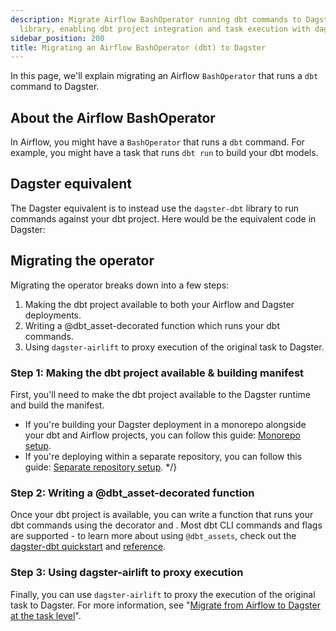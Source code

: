 ```yaml
---
description: Migrate Airflow BashOperator running dbt commands to Dagster using dagster-dbt
  library, enabling dbt project integration and task execution with dagster-airlift
sidebar_position: 200
title: Migrating an Airflow BashOperator (dbt) to Dagster
---
```

In this page, we'll explain migrating an Airflow `BashOperator` that runs a `dbt` command to Dagster.

## About the Airflow BashOperator

In Airflow, you might have a `BashOperator` that runs a `dbt` command. For example, you might have a task that runs `dbt run` to build your dbt models.

<CodeExample path="docs_snippets/docs_snippets/integrations/airlift/operator_migration/bash_operator_dbt.py" />

## Dagster equivalent

The Dagster equivalent is to instead use the `dagster-dbt` library to run commands against your dbt project. Here would be the equivalent code in Dagster:

<CodeExample path="docs_snippets/docs_snippets/integrations/airlift/operator_migration/using_dbt_assets.py" />

## Migrating the operator

Migrating the operator breaks down into a few steps:

1. Making the dbt project available to both your Airflow and Dagster deployments.
2. Writing a @dbt_asset-decorated function which runs your dbt commands.
3. Using `dagster-airlift` to proxy execution of the original task to Dagster.

### Step 1: Making the dbt project available & building manifest

First, you'll need to make the dbt project available to the Dagster runtime and build the manifest.

- If you're building your Dagster deployment in a monorepo alongside your dbt and Airflow projects, you can follow this guide: [Monorepo setup](/integrations/libraries/dbt/reference#deploying-a-dagster-project-with-a-dbt-project).
- If you're deploying within a separate repository, you can follow this guide: [Separate repository setup](/integrations/libraries/dbt/reference#deploying-a-dbt-project-from-a-separate-git-repository). \*/}

### Step 2: Writing a @dbt_asset-decorated function

Once your dbt project is available, you can write a function that runs your dbt commands using the <PyObject section="libraries" object="dbt_assets" module="dagster_dbt"/> decorator and <PyObject section="libraries" object="DbtCliResource" module="dagster_dbt"/>. Most dbt CLI commands and flags are supported - to learn more about using `@dbt_assets`, check out the [dagster-dbt quickstart](/integrations/libraries/dbt/transform-dbt) and [reference](/integrations/libraries/dbt/reference).

### Step 3: Using dagster-airlift to proxy execution

Finally, you can use `dagster-airlift` to proxy the execution of the original task to Dagster. For more information, see "[Migrate from Airflow to Dagster at the task level](../task-level-migration/)".
